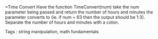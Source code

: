 =Time Convert
Have the function TimeConvert(num) take the num parameter being passed and return the number of hours and minutes the parameter converts to (ie. if num = 63 then the output should be 1:3). Separate the number of hours and minutes with a colon.

Tags : string manipulation, math fundamentals